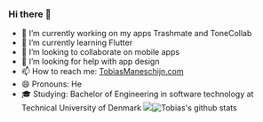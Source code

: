 
### Hi there 👋

- 🔭 I’m currently working on my apps Trashmate and ToneCollab
- 🌱 I’m currently learning Flutter
- 👯 I’m looking to collaborate on mobile apps
- 🤔 I’m looking for help with app design
- 📫 How to reach me: [TobiasManeschijn.com](http://www.tobiasmaneschijn.com/)
- 😄 Pronouns: He
- 🎓 Studying: Bachelor of Engineering in software technology at Technical University of Denmark
![ ](https://i.ibb.co/1LPm7Lt/undraw-Mobile-life-re-jtih.png)
​
![Tobias's github stats](https://github-readme-stats.vercel.app/api​?username=&count_private=true​)
